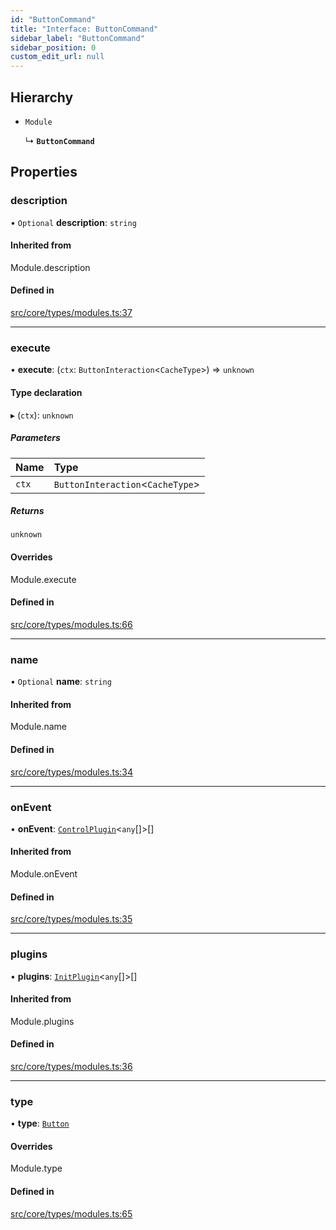 ```yaml
---
id: "ButtonCommand"
title: "Interface: ButtonCommand"
sidebar_label: "ButtonCommand"
sidebar_position: 0
custom_edit_url: null
---
```


## Hierarchy

- `Module`

  ↳ **`ButtonCommand`**

## Properties

### description

• `Optional` **description**: `string`

#### Inherited from

Module.description

#### Defined in

[src/core/types/modules.ts:37](https://github.com/sern-handler/handler/blob/941e1ea/src/core/types/modules.ts#L37)

___

### execute

• **execute**: (`ctx`: `ButtonInteraction`<`CacheType`\>) => `unknown`

#### Type declaration

▸ (`ctx`): `unknown`

##### Parameters

| Name | Type |
| :------ | :------ |
| `ctx` | `ButtonInteraction`<`CacheType`\> |

##### Returns

`unknown`

#### Overrides

Module.execute

#### Defined in

[src/core/types/modules.ts:66](https://github.com/sern-handler/handler/blob/941e1ea/src/core/types/modules.ts#L66)

___

### name

• `Optional` **name**: `string`

#### Inherited from

Module.name

#### Defined in

[src/core/types/modules.ts:34](https://github.com/sern-handler/handler/blob/941e1ea/src/core/types/modules.ts#L34)

___

### onEvent

• **onEvent**: [`ControlPlugin`](ControlPlugin.md)<`any`[]\>[]

#### Inherited from

Module.onEvent

#### Defined in

[src/core/types/modules.ts:35](https://github.com/sern-handler/handler/blob/941e1ea/src/core/types/modules.ts#L35)

___

### plugins

• **plugins**: [`InitPlugin`](InitPlugin.md)<`any`[]\>[]

#### Inherited from

Module.plugins

#### Defined in

[src/core/types/modules.ts:36](https://github.com/sern-handler/handler/blob/941e1ea/src/core/types/modules.ts#L36)

___

### type

• **type**: [`Button`](../enums/CommandType.md#button)

#### Overrides

Module.type

#### Defined in

[src/core/types/modules.ts:65](https://github.com/sern-handler/handler/blob/941e1ea/src/core/types/modules.ts#L65)
